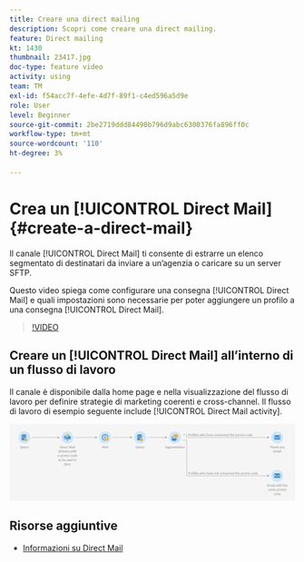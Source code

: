 ```yaml
---
title: Creare una direct mailing
description: Scopri come creare una direct mailing.
feature: Direct mailing
kt: 1430
thumbnail: 23417.jpg
doc-type: feature video
activity: using
team: TM
exl-id: f54acc7f-4efe-4d7f-89f1-c4ed596a5d9e
role: User
level: Beginner
source-git-commit: 2be2719ddd84490b796d9abc6300376fa896ff0c
workflow-type: tm+mt
source-wordcount: '110'
ht-degree: 3%

---
```


# Crea un [!UICONTROL Direct Mail] {#create-a-direct-mail}

Il canale [!UICONTROL Direct Mail] ti consente di estrarre un elenco segmentato di destinatari da inviare a un’agenzia o caricare su un server SFTP.

Questo video spiega come configurare una consegna [!UICONTROL Direct Mail] e quali impostazioni sono necessarie per poter aggiungere un profilo a una consegna [!UICONTROL Direct Mail].

>[!VIDEO](https://video.tv.adobe.com/v/23417?quality=12)

## Creare un [!UICONTROL Direct Mail] all’interno di un flusso di lavoro

Il canale è disponibile dalla home page e nella visualizzazione del flusso di lavoro per definire strategie di marketing coerenti e cross-channel. Il flusso di lavoro di esempio seguente include [!UICONTROL Direct Mail activity].

![Immagine del flusso di lavoro](/help/assets/direct_mail_examplewf.png)

## Risorse aggiuntive

* [Informazioni su Direct Mail](https://docs.adobe.com/content/help/en/campaign-standard/using/communication-channels/direct-mail/about-direct-mail.html)
